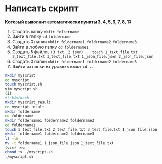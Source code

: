 # Написать скрипт
**Который выполнит автоматически пункты 3, 4, 5, 6, 7, 8, 13**
1. Создать папку			`mkdir foldername`
4. Зайти в папку			`cd foldername`
5. Создать 3 папки			`mkdir foldername1 foldername2 foldername3`
6. Зайти в любую папку			`cd foldername1`
7. Создать 5 файлов `(3 txt, 2 json)	touch 1_text_file.txt 2_text_file.txt 3_text_file.txt 1_json_file.json 2_json_file.json`
8. Создать 3 папки			`mkdir foldername1 foldername2 foldername3`
13. Выйти из папки на уровень выше	`cd ..`
```sh
mkdir myscript
cd myscript
touch myscript.sh
vim myscript.sh
(i)
#!/bin/bash
mkdir myscript_result
cd myscript_result
mkdir foldername
cd foldername
mkdir foldername1 foldername2 foldername3
cd foldername1
touch 1_text_file.txt 2_text_file.txt 3_text_file.txt 1_json_file.json 2_json_file.json
mkdir foldername1 foldername2 foldername3
ls -la
mv -t foldername1 1_json_file.json 1_text_file.txt
(esc) :wq
chmod +x ./myscript.sh
./myscript.sh
```
